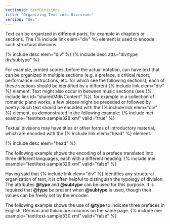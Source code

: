 ```yaml
---
sectionid: textDivisions
title: "Organizing Text into Divisions"
version: "dev"
---
```


Text can be organized in different parts, for example in chapters or sections. The {% include link elem="div" %} element is used to encode such structural divisions.

  
{% include desc elem="div" %} 
{% include desc atts="div/type div/subtype" %} 
 

For example, printed scores, before the actual notation, can have text that can be organized in multiple sections (e.g. a preface, a critical report, performance instructions, etc. for which see the following sections); each of these sections should be identified by a different {% include link elem="div" %} element. Text might also occur in between music sections (see {% include link id="sharedMdivContent" %}), for example in a collection of romantic piano works, a few pieces might be preceded or followed by poetry. Such text should be encoded with the {% include link elem="div" %} element, as demonstrated in the following example:
{% include mei example="text/text-sample328.xml" valid="true" %}
    
Textual divisions may have titles or other forms of introductory material, which are encoded with the {% include link elem="head" %} element.

  
{% include desc elem="head" %} 
 

The following example shows the encoding of a preface translated into three different languages, each with a different heading:
{% include mei example="text/text-sample329.xml" valid="false" %}
    
Having said that {% include link elem="div" %} identifies any structural organization of text, it is often helpful to distinguish the typology of division. The attributes **@type** and **@subtype** can be used for this purpose. It is required that **@type** be present when **@subtype** is used, though their values can be freely set by the encoder.

The following example shows the use of **@type** to indicate three prefaces in English, German and Italian are columns on the same page.
{% include mei example="text/text-sample330.xml" valid="false" %}
    